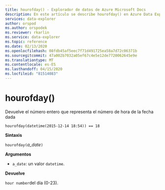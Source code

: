 ```yaml
---
title: hourofday() - Explorador de datos de Azure Microsoft Docs
description: En este artículo se describe hourofday() en Azure Data Explorer.
services: data-explorer
author: orspod
ms.author: orspodek
ms.reviewer: rkarlin
ms.service: data-explorer
ms.topic: reference
ms.date: 02/13/2020
ms.openlocfilehash: 08fdb45af5eec7f71d491725ea58a7d72c06371b
ms.sourcegitcommit: 47a002b7032a05ef67c4e5e12de7720062645e9e
ms.translationtype: MT
ms.contentlocale: es-ES
ms.lasthandoff: 04/15/2020
ms.locfileid: "81514083"
---
```

# <a name="hourofday"></a>hourofday()

Devuelve el número entero que representa el número de hora de la fecha dada

```kusto
hourofday(datetime(2015-12-14 18:54)) == 18
```

**Sintaxis**

`hourofday(`*a_date*`)`

**Argumentos**

* `a_date`: un valor `datetime`.

**Devuelve**

`hour number`del día (0-23).